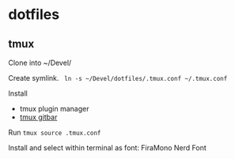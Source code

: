 # dotfiles

## tmux

Clone into ~/Devel/


Create symlink.
``` ln -s ~/Devel/dotfiles/.tmux.conf ~/.tmux.conf```

Install 

* tmux plugin manager
* [tmux gitbar](https://github.com/arl/tmux-gitbar)

Run 
```tmux source .tmux.conf```

Install and select within terminal as font: FiraMono Nerd Font